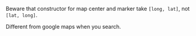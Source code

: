 Beware that constructor for map center and marker take `[long, lat]`, not `[lat, long]`.

Different from google maps when you search.
